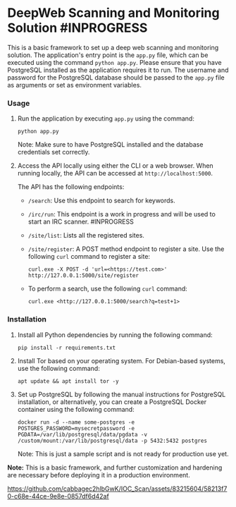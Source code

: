 # DeepWeb Scanning and Monitoring Solution #INPROGRESS

This is a basic framework to set up a deep web scanning and monitoring solution. The application's entry point is the `app.py` file, which can be executed using the command `python app.py`. Please ensure that you have PostgreSQL installed as the application requires it to run. The username and password for the PostgreSQL database should be passed to the `app.py` file as arguments or set as environment variables.

### Usage

1. Run the application by executing `app.py` using the command:
    
    ```
    python app.py
    
    ```
    
    Note: Make sure to have PostgreSQL installed and the database credentials set correctly.
    
2. Access the API locally using either the CLI or a web browser. When running locally, the API can be accessed at `http://localhost:5000`.
    
    The API has the following endpoints:
    
    - `/search`: Use this endpoint to search for keywords.
    - `/irc/run`: This endpoint is a work in progress and will be used to start an IRC scanner. #INPROGRESS
    - `/site/list`: Lists all the registered sites.
    - `/site/register`: A POST method endpoint to register a site. Use the following `curl` command to register a site:
        
        ```
        curl.exe -X POST -d 'url=<https://test.com>' http://127.0.0.1:5000/site/register
        
        ```
        
    - To perform a search, use the following `curl` command:
        
        ```
        curl.exe <http://127.0.0.1:5000/search?q=test+1>
        
        ```
        

### Installation

1. Install all Python dependencies by running the following command:
    
    ```
    pip install -r requirements.txt
    
    ```
    
2. Install Tor based on your operating system. For Debian-based systems, use the following command:
    
    ```
    apt update && apt install tor -y
    
    ```
    
3. Set up PostgreSQL by following the manual instructions for PostgreSQL installation, or alternatively, you can create a PostgreSQL Docker container using the following command:
    
    ```
    docker run -d --name some-postgres -e POSTGRES_PASSWORD=mysecretpassword -e PGDATA=/var/lib/postgresql/data/pgdata -v /custom/mount:/var/lib/postgresql/data -p 5432:5432 postgres
    
    ```
    
    Note: This is just a sample script and is not ready for production use yet.
    

**Note:** This is a basic framework, and further customization and hardening are necessary before deploying it in a production environment.


https://github.com/cabbagec2hlbGwK/IOC_Scan/assets/83215604/58213f70-c68e-44ce-9e8e-0857df6d42af


